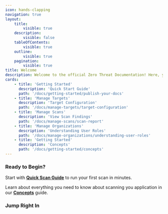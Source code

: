 ```yaml
---
icon: hands-clapping
navigation: true
layout:
    title:
        visible: true
    description:
        visible: false
    tableOfContents:
        visible: true
    outline:
        visible: true
    pagination:
        visible: true
title: Welcome
description: Welcome to the official Zero Threat Documentation! Here, you'll find everything you need to utilize the full power of Zero Threat's advanced security scanner. Our guide is designed for users of all experience levels, from newcomers to seasoned professionals.
cards:
    - title: 'Getting Started'
      description: 'Quick Start Guide'
      path: '/docs/getting-started/publish-your-docs'
    - title: 'Manage Targets'
      description: 'Target Configuration'
      path: '/docs/manage-targets/target-configuration'
    - title: 'Manage Scans'
      description: 'View Scan Findings'
      path: '/docs/manage-scans/scan-report'
    - title: 'Manage Organizations'
      description: 'Understanding User Roles'
      path: '/docs/manage-organizations/understanding-user-roles'
    - title: 'Getting Started'
      description: 'Concepts'
      path: '/docs/getting-started/concepts'
---
```


### Ready to Begin?

Start with [**Quick Scan Guide**](/docs/getting-started/publish-your-docs 'mention') to run your first scan in minutes.

Learn about everything you need to know about scanning you application in our [**Concepts**](/docs/getting-started/concepts 'mention') guide.

### Jump Right In

<HomePage />
